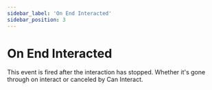 ```yaml
---
sidebar_label: 'On End Interacted'
sidebar_position: 3
---
```


# On End Interacted

This event is fired after the interaction has stopped. Whether it's gone through on interact or canceled by Can Interact.

